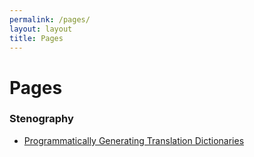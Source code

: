 ```yaml
---
permalink: /pages/
layout: layout
title: Pages
---
```


<h1 class="center"> Pages </h1>

### Stenography

- [Programmatically Generating Translation Dictionaries](http://steventammen.com/dictionary-generator/)

